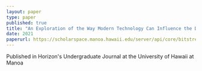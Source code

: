 ```yaml
---
layout: paper
type: paper
published: true
title: "An Exploration of the Way Modern Technology Can Influence the Development of Compassion in Adolescence"
date: 2021
paperurl: https://scholarspace.manoa.hawaii.edu/server/api/core/bitstreams/64199b68-186c-4230-af7b-9ad44ea89daa/content
---
```

Published in Horizon's Undergraduate Journal at the University of Hawaii at Manoa